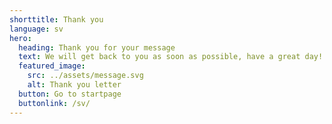 ```yaml
---
shorttitle: Thank you
language: sv
hero:
  heading: Thank you for your message
  text: We will get back to you as soon as possible, have a great day!
  featured_image:
    src: ../assets/message.svg
    alt: Thank you letter
  button: Go to startpage
  buttonlink: /sv/
---
```


